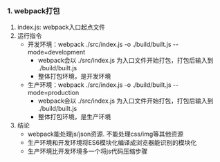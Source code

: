 ### 1. webpack打包
1.	index.js: webpack入口起点文件
2.	运行指令
   	- 开发环境：webpack ./src/index.js -o ./build/built.js --mode=development
     	-  webpack会以 ./src/index.js 为入口文件开始打包，打包后输入到 ./build/built.js
     	-  整体打包环境，是开发环境
   	- 生产环境：webpack ./src/index.js -o ./build/built.js --mode=production
     	-  webpack会以 ./src/index.js 为入口文件开始打包，打包后输入到 ./build/built.js
     	-  整体打包环境，是生产环境  
3.	结论
   	- webpack能处理js/json资源. 不能处理css/img等其他资源
   	- 生产环境和开发环境将ES6模块化编译成浏览器能识别的模块化
   	- 生产环境比开发环境多一个将js代码压缩步骤		

